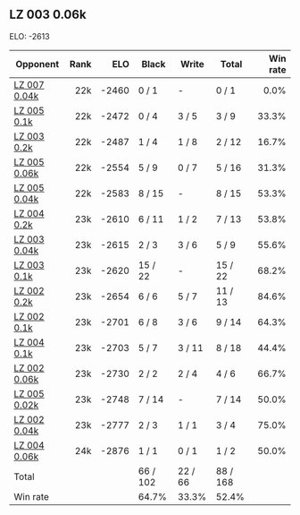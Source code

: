 ## LZ 003 0.06k ##

ELO: -2613

Opponent | Rank | ELO | Black | Write | Total | Win rate
---------|-----:|----:|-------|-------|-------|-------:
[LZ 007 0.04k](LZ%20007%200.04k.md) | 22k | -2460 | 0 / 1 | - | 0 / 1 | 0.0%
[LZ 005 0.1k](LZ%20005%200.1k.md) | 22k | -2472 | 0 / 4 | 3 / 5 | 3 / 9 | 33.3%
[LZ 003 0.2k](LZ%20003%200.2k.md) | 22k | -2487 | 1 / 4 | 1 / 8 | 2 / 12 | 16.7%
[LZ 005 0.06k](LZ%20005%200.06k.md) | 22k | -2554 | 5 / 9 | 0 / 7 | 5 / 16 | 31.3%
[LZ 005 0.04k](LZ%20005%200.04k.md) | 22k | -2583 | 8 / 15 | - | 8 / 15 | 53.3%
[LZ 004 0.2k](LZ%20004%200.2k.md) | 23k | -2610 | 6 / 11 | 1 / 2 | 7 / 13 | 53.8%
[LZ 003 0.04k](LZ%20003%200.04k.md) | 23k | -2615 | 2 / 3 | 3 / 6 | 5 / 9 | 55.6%
[LZ 003 0.1k](LZ%20003%200.1k.md) | 23k | -2620 | 15 / 22 | - | 15 / 22 | 68.2%
[LZ 002 0.2k](LZ%20002%200.2k.md) | 23k | -2654 | 6 / 6 | 5 / 7 | 11 / 13 | 84.6%
[LZ 002 0.1k](LZ%20002%200.1k.md) | 23k | -2701 | 6 / 8 | 3 / 6 | 9 / 14 | 64.3%
[LZ 004 0.1k](LZ%20004%200.1k.md) | 23k | -2703 | 5 / 7 | 3 / 11 | 8 / 18 | 44.4%
[LZ 002 0.06k](LZ%20002%200.06k.md) | 23k | -2730 | 2 / 2 | 2 / 4 | 4 / 6 | 66.7%
[LZ 005 0.02k](LZ%20005%200.02k.md) | 23k | -2748 | 7 / 14 | - | 7 / 14 | 50.0%
[LZ 002 0.04k](LZ%20002%200.04k.md) | 23k | -2777 | 2 / 3 | 1 / 1 | 3 / 4 | 75.0%
[LZ 004 0.06k](LZ%20004%200.06k.md) | 24k | -2876 | 1 / 1 | 0 / 1 | 1 / 2 | 50.0%
Total | | | 66 / 102 | 22 / 66 | 88 / 168 | 
Win rate| | | 64.7% | 33.3% | 52.4% | 
